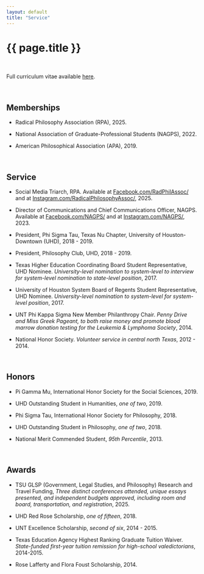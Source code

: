 ```yaml
---
layout: default
title: "Service"
---
```


# {{ page.title }}



<br>

Full curriculum vitae available [here](assets/pdfs/HillJ-CV-2025.pdf).

<br>

## Memberships

* Radical Philosophy Association (RPA), 2025.

* National Association of Graduate-Professional Students (NAGPS), 2022.

* American Philosophical Association (APA), 2019.

<br>


## Service

* Social Media Triarch, RPA. Available at [Facebook.com/RadPhilAssoc/](Facebook.com/RadPhilAssoc/) and at [Instagram.com/RadicalPhilosophyAssoc/](Instagram.com/RadicalPhilosophyAssoc/), 2025.

* Director of Communications and Chief Communications Officer, NAGPS. Available at [Facebook.com/NAGPS/](Facebook.com/NAGPS/) and at [Instagram.com/NAGPS/](Instagram.com/NAGPS/), 2023.

* President, Phi Sigma Tau, Texas Nu Chapter, University of Houston-Downtown (UHD), 2018 - 2019.

* President, Philosophy Club, UHD, 2018 - 2019.

* Texas Higher Education Coordinating Board Student Representative, UHD Nominee. *University-level nomination to system-level to interview for system-level nomination to state-level position*, 2017.

* University of Houston System Board of Regents Student Representative, UHD Nominee. *University-level nomination to system-level for system-level position*, 2017.

* UNT Phi Kappa Sigma New Member Philanthropy Chair. *Penny Drive and Miss Greek Pageant, to both raise money and promote blood marrow donation testing for the Leukemia & Lymphoma Society*, 2014.

* National Honor Society. *Volunteer service in central north Texas*, 2012 - 2014.

<br>


## Honors

* Pi Gamma Mu, International Honor Society for the Social Sciences, 2019.

* UHD Outstanding Student in Humanities, *one of two*, 2019.

* Phi Sigma Tau, International Honor Society for Philosophy, 2018.

* UHD Outstanding Student in Philosophy, *one of two*, 2018.

* National Merit Commended Student, *95th Percentile*, 2013.

<br>


## Awards

* TSU GLSP (Government, Legal Studies, and Philosophy) Research and Travel Funding, *Three distinct conferences attended, unique essays presented, and independent budgets approved, including room and board, transportation, and registration*, 2025.

* UHD Red Rose Scholarship, *one of fifteen*, 2018.

* UNT Excellence Scholarship, *second of six*, 2014 - 2015.

* Texas Education Agency Highest Ranking Graduate Tuition Waiver.
*State-funded first-year tuition remission for high-school valedictorians*, 2014-2015.

* Rose Lafferty and Flora Foust Scholarship, 2014.
